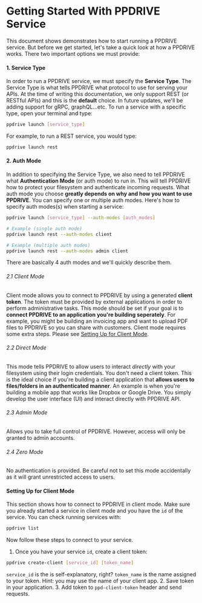 # Getting Started With PPDRIVE Service
This document shows demonstrates how to start running a PPDRIVE service. But before we get started, let's take a quick look at how a PPDRIVE works. There two important options we must provide:

#### 1. Service Type
In order to run a PPDRIVE service, we must specify the **Service Type**. The Service Type is what tells PPDRIVE what protocol to use for serving your APIs. At the time of writing this documentation, we only support REST (or RESTful APIs) and this is the **default** choice. In future updates, we'll be adding support for gRPC, graphQL...etc. To run a service with a specific type, open your terminal and type:
```sh
ppdrive launch [service_type]
```

For example, to run a REST service, you would type:
```sh
ppdrive launch rest
```

#### 2. Auth Mode
In addition to specifying the Service Type, we also need to tell PPDRIVE what **Authentication Mode** (or auth mode) to run in. This will tell PPDRIVE how to protect your filesystem and authenticate incoming requests. What auth mode you choose **greatly depends on why and how you want to use PPDRIVE**. You can specify one or multiple auth modes. Here's how to specify auth modes(s) when starting a service:
```sh
ppdrive launch [service_type] --auth-modes [auth_modes]

# Example (single auth mode)
ppdrive launch rest --auth-modes client

# Example (multiple auth modes)
ppdrive launch rest --auth-modes admin client
```
There are basically 4 auth modes and we'll quickly describe them. 

###### 2.1 Client Mode
Client mode allows you to connect to PPDRIVE by using a generated **client token**. The token must be provided by external applications in order to perform administrative tasks. This mode should be set if your goal is to **connect PPDRIVE to an application you're building seperately**. For example, you might be building an invoicing app and want to upload PDF files to PPDRIVE so you can share with customers. Client mode requires some extra steps. Please see [Setting Up for Client Mode](#setting-up-for-client-mode).

###### 2.2 Direct Mode
This mode tells PPDRIVE to allow users to interact _directly_ with your filesystem using their login credentials. You don't need a client token. This is the ideal choice if you're building a client application that **allows users to files/folders in an authenticated manner**. An example is when you're building a mobile app that works like Dropbox or Google Drive. You simply develop the user interface (UI) and interact directly with PPDRIVE API.

###### 2.3 Admin Mode
Allows you to take full control of PPDRIVE. However, access will only be granted to admin accounts.

###### 2.4 Zero Mode
No authentication is provided. Be careful not to set this mode accidentally as it will grant unrestricted access to users.

#### Setting Up for Client Mode
This section shows how to connect to PPDRIVE in client mode. Make sure you already started a service in client mode and you have the `id` of the service. You can check running services with:
```sh
ppdrive list
```

Now follow these steps to connect to your service.
1. Once you have your service `id`, create a client token:
```sh
ppdrive create-client [service_id] [token_name]
```

`service_id` is the is self-explanatory, right? `token_name` is the name assigned to your token. Hint: you may use the name of your client app.
2. Save token in your application.
3. Add token to `ppd-client-token` header and send requests.
